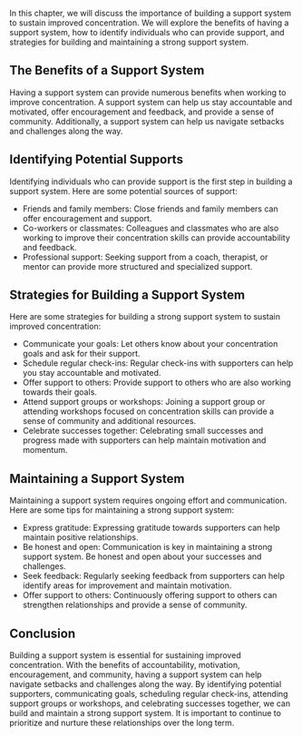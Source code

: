 
In this chapter, we will discuss the importance of building a support system to sustain improved concentration. We will explore the benefits of having a support system, how to identify individuals who can provide support, and strategies for building and maintaining a strong support system.

The Benefits of a Support System
--------------------------------

Having a support system can provide numerous benefits when working to improve concentration. A support system can help us stay accountable and motivated, offer encouragement and feedback, and provide a sense of community. Additionally, a support system can help us navigate setbacks and challenges along the way.

Identifying Potential Supports
------------------------------

Identifying individuals who can provide support is the first step in building a support system. Here are some potential sources of support:

* Friends and family members: Close friends and family members can offer encouragement and support.
* Co-workers or classmates: Colleagues and classmates who are also working to improve their concentration skills can provide accountability and feedback.
* Professional support: Seeking support from a coach, therapist, or mentor can provide more structured and specialized support.

Strategies for Building a Support System
----------------------------------------

Here are some strategies for building a strong support system to sustain improved concentration:

* Communicate your goals: Let others know about your concentration goals and ask for their support.
* Schedule regular check-ins: Regular check-ins with supporters can help you stay accountable and motivated.
* Offer support to others: Provide support to others who are also working towards their goals.
* Attend support groups or workshops: Joining a support group or attending workshops focused on concentration skills can provide a sense of community and additional resources.
* Celebrate successes together: Celebrating small successes and progress made with supporters can help maintain motivation and momentum.

Maintaining a Support System
----------------------------

Maintaining a support system requires ongoing effort and communication. Here are some tips for maintaining a strong support system:

* Express gratitude: Expressing gratitude towards supporters can help maintain positive relationships.
* Be honest and open: Communication is key in maintaining a strong support system. Be honest and open about your successes and challenges.
* Seek feedback: Regularly seeking feedback from supporters can help identify areas for improvement and maintain motivation.
* Offer support to others: Continuously offering support to others can strengthen relationships and provide a sense of community.

Conclusion
----------

Building a support system is essential for sustaining improved concentration. With the benefits of accountability, motivation, encouragement, and community, having a support system can help navigate setbacks and challenges along the way. By identifying potential supporters, communicating goals, scheduling regular check-ins, attending support groups or workshops, and celebrating successes together, we can build and maintain a strong support system. It is important to continue to prioritize and nurture these relationships over the long term.
